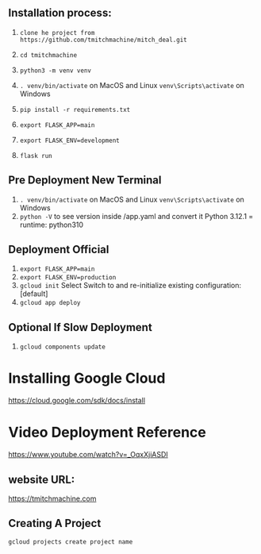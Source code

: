 ## Installation process:

1. `clone he project from https://github.com/tmitchmachine/mitch_deal.git`
2. `cd tmitchmachine`
 
3. `python3 -m venv venv`
4. `. venv/bin/activate` on MacOS and Linux `venv\Scripts\activate` on Windows
5. `pip install -r requirements.txt`
 
6. `export FLASK_APP=main`
7. `export FLASK_ENV=development`
8. `flask run`

## Pre Deployment New Terminal
1. `. venv/bin/activate` on MacOS and Linux `venv\Scripts\activate` on Windows
2. `python -V` to see version inside /app.yaml and convert it Python 3.12.1 = runtime: python310

## Deployment Official
1. `export FLASK_APP=main`
2. `export FLASK_ENV=production`
3. `gcloud init` Select Switch to and re-initialize existing configuration: [default]
4. `gcloud app deploy`

## Optional If Slow Deployment
1. `gcloud components update`

# Installing Google Cloud
https://cloud.google.com/sdk/docs/install

# Video Deployment Reference
https://www.youtube.com/watch?v=_OqxXjiASDI

## website URL:
https://tmitchmachine.com


## Creating A Project
`gcloud projects create project name`


<!-- Everything below no longer used

## Pre Deployment New Terminal
3. `pip freeze > requirements.txt` make sure sure .txt is correct  

#Deployment From GCP
1. `git clone https://github.com/tmitch777/mitch_deal`
2. cd mitch_deal
3. docker build -t mitch_deal .
4. docker tag mitch_deal:latest gcr.io/mitch-deal/mitch_deal:latest
5. gcloud auth configure-docker
6. docker push gcr.io/mitch-deal/mitch_deal:latest
7. gcloud run deploy mitchdeal-service --image gcr.io/mitch-deal/mitch_deal:latest --platform managed --region us-central1



# Builds & Deploys
1. `gcloud builds submit --tag gcr.io/mitch-deal/mitch_deal`
2. `gcloud run deploy --image gcr.io/mitch-deal/mitch_deal`



# Docker image setup
0.`docker login`
1. `docker tag mitchdealimage:v1 gcr.io/mitch-deal/mitchdealimage:v1`
2. `gcloud auth configure-docker`
3. `docker push gcr.io/mitch-deal/mitchdealimage:v1`
4. `gcloud run deploy mitchdeal-service --image gcr.io/mitch-deal/mitch_deal:latest --platform managed --region us-central1`




# Extra
2. `docker build -t mitchdealimage:v1 .`
3. `docker push mitchdealimage:v1`


https://mitchdeal-service-iw27pgmcoq-uc.a.run.app



# Authenticate Docker with your Google Cloud credentials
4. `gcloud auth configure-docker`

# Tag the Docker image with the GCR repository URL
5. `docker tag mitchdealimage:v1 us-central1-docker.pkg.dev/mitch-deal/mitchdealimage:v1`

# Push the tagged Docker image to GCR
6. `docker push us-central1-docker.pkg.dev/mitch-deal/mitchdealimage:v1`
 -->

